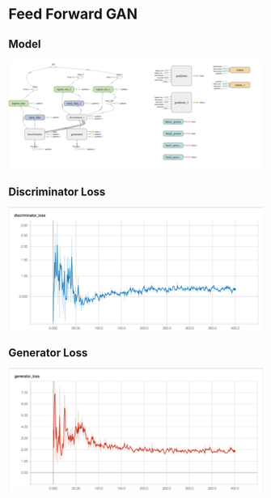 # Feed Forward GAN

## Model

![alt text](gan.png)

## Discriminator Loss

![alt text](dis_loss.png)

## Generator Loss

![alt text](gen_loss.png)
